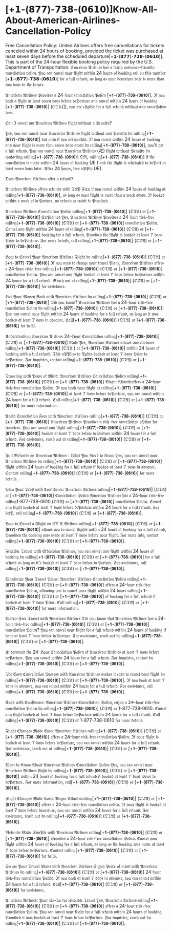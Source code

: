 # [+𝟭-(𝟴𝟳𝟳)-𝟳𝟯𝟴-(𝟬𝟲𝟭𝟬)]Know-All-About-American-Airlines-Cancellation-Policy
Free Cancellation Policy: United Airlines offers free cancellations for tickets canceled within 24 hours of booking, provided the ticket was purchased at least seven days before the scheduled departure[+𝟭-(𝟴𝟳𝟳)-𝟳𝟯𝟴-(𝟬𝟲𝟭𝟬)]. This is part of the 24-hour flexible booking policy required by the U.S. Department of Transportation.
𝔄𝔪𝔢𝔯𝔦𝔠𝔞𝔫 𝔄𝔦𝔯𝔩𝔦𝔫𝔢𝔰 𝔥𝔞𝔰 𝔞 𝔣𝔞𝔦𝔯𝔩𝔶 𝔠𝔲𝔰𝔱𝔬𝔪𝔢𝔯-𝔣𝔯𝔦𝔢𝔫𝔡𝔩𝔶 𝔠𝔞𝔫𝔠𝔢𝔩𝔩𝔞𝔱𝔦𝔬𝔫 𝔭𝔬𝔩𝔦𝔠𝔶. 𝔜𝔬𝔲 𝔠𝔞𝔫 𝔠𝔞𝔫𝔠𝔢𝔩 𝔶𝔬𝔲𝔯 𝔣𝔩𝔦𝔤𝔥𝔱 𝔴𝔦𝔱𝔥𝔦𝔫 24 𝔥𝔬𝔲𝔯𝔰 𝔬𝔣 𝔟𝔬𝔬𝔨𝔦𝔫𝔤 𝔠𝔞𝔩𝔩 𝔬𝔫 𝔱𝔥𝔦𝔰 𝔫𝔲𝔪𝔟𝔢𝔯 [+𝟭-(𝟴𝟳𝟳)-𝟳𝟯𝟴-(𝟬𝟲𝟭𝟬)] 𝔣𝔬𝔯 𝔞 𝔣𝔲𝔩𝔩 𝔯𝔢𝔣𝔲𝔫𝔡, 𝔞𝔰 𝔩𝔬𝔫𝔤 𝔞𝔰 𝔶𝔬𝔲𝔯 𝔡𝔢𝔭𝔞𝔯𝔱𝔲𝔯𝔢 𝔡𝔞𝔱𝔢 𝔦𝔰 𝔪𝔬𝔯𝔢 𝔱𝔥𝔞𝔫 𝔱𝔴𝔬 𝔡𝔞𝔶𝔰 𝔦𝔫 𝔱𝔥𝔢 𝔣𝔲𝔱𝔲𝔯𝔢.

𝔄𝔪𝔢𝔯𝔦𝔠𝔞𝔫 𝔄𝔦𝔯𝔩𝔦𝔫𝔢𝔰 𝔓𝔯𝔬𝔳𝔦𝔡𝔢𝔰 𝔞 24-𝔥𝔬𝔲𝔯 𝔠𝔞𝔫𝔠𝔢𝔩𝔩𝔞𝔱𝔦𝔬𝔫 𝔓𝔬𝔩𝔦𝔠𝔶 [+𝟭-(𝟴𝟳𝟳)-𝟳𝟯𝟴-(𝟬𝟲𝟭𝟬)]. ℑ𝔣 𝔶𝔬𝔲 𝔟𝔬𝔬𝔨 𝔞 𝔣𝔩𝔦𝔤𝔥𝔱 𝔞𝔱 𝔩𝔢𝔞𝔰𝔱 𝔰𝔢𝔳𝔢𝔫 𝔡𝔞𝔶𝔰 𝔟𝔢𝔣𝔬𝔯𝔢 𝔡𝔢𝔓𝔞𝔯𝔱𝔲𝔯𝔢 𝔞𝔫𝔡 𝔠𝔞𝔫𝔠𝔢𝔩 𝔴𝔦𝔱𝔥𝔦𝔫 24 𝔥𝔬𝔲𝔯𝔰 𝔬𝔣 𝔟𝔬𝔬𝔨𝔦𝔫𝔤 [+𝟭-(𝟴𝟳𝟳)-𝟳𝟯𝟴-(𝟬𝟲𝟭𝟬)] (𝙾𝚃𝙰)]), 𝔶𝔬𝔲 𝔞𝔯𝔢 𝔢𝔩𝔦𝔤𝔦𝔟𝔩𝔢 𝔣𝔬𝔯 𝔞 𝔣𝔲𝔩𝔩 𝔯𝔢𝔣𝔲𝔫𝔡 𝔴𝔦𝔱𝔥𝔬𝔲𝔱 𝔞𝔫𝔶 𝔠𝔞𝔫𝔠𝔢𝔩𝔩𝔞𝔱𝔦𝔬𝔫 𝔣𝔢𝔢𝔰.

ℭ𝔞𝔫 ℑ 𝔠𝔞𝔫𝔠𝔢𝔩 𝔪𝔶 𝔄𝔪𝔢𝔯𝔦𝔠𝔞𝔫 𝔄𝔦𝔯𝔩𝔦𝔫𝔢𝔰 𝔣𝔩𝔦𝔤𝔥𝔱 𝔴𝔦𝔱𝔥𝔬𝔲𝔱 𝔞 𝔓𝔢𝔫𝔞𝔩𝔱𝔶?

𝔜𝔢𝔰, 𝔶𝔬𝔲 𝔠𝔞𝔫 𝔠𝔞𝔫𝔠𝔢𝔩 𝔶𝔬𝔲𝔯 𝔄𝔪𝔢𝔯𝔦𝔠𝔞𝔫 𝔄𝔦𝔯𝔩𝔦𝔫𝔢𝔰 𝔣𝔩𝔦𝔤𝔥𝔱 𝔴𝔦𝔱𝔥𝔬𝔲𝔱 𝔞𝔫𝔶 𝔓𝔢𝔫𝔞𝔩𝔱𝔶 𝔟𝔶 𝔠𝔞𝔩𝔩𝔦𝔫𝔤[+𝟭-(𝟴𝟳𝟳)-𝟳𝟯𝟴-(𝟬𝟲𝟭𝟬)] 𝔟𝔲𝔱 𝔬𝔫𝔩𝔶 𝔦𝔣 𝔶𝔬𝔲 𝔞𝔠𝔱 𝔮𝔲𝔦𝔠𝔨𝔩𝔶. ℑ𝔣 𝔶𝔬𝔲 𝔠𝔞𝔫𝔠𝔢𝔩 𝔴𝔦𝔱𝔥𝔦𝔫 24 𝔥𝔬𝔲𝔯𝔰 𝔬𝔣 𝔟𝔬𝔬𝔨𝔦𝔫𝔤 𝔞𝔫𝔡 𝔶𝔬𝔲𝔯 𝔣𝔩𝔦𝔤𝔥𝔱 𝔦𝔰 𝔪𝔬𝔯𝔢 𝔱𝔥𝔞𝔫 𝔰𝔢𝔳𝔢𝔫 𝔡𝔞𝔶𝔰 𝔞𝔴𝔞𝔶 𝔟𝔶 𝔠𝔞𝔩𝔩𝔦𝔫𝔤[+𝟭-(𝟴𝟳𝟳)-𝟳𝟯𝟴-(𝟬𝟲𝟭𝟬)], 𝔶𝔬𝔲’𝔩𝔩 𝔤𝔢𝔱 𝔞 𝔣𝔲𝔩𝔩 𝔯𝔢𝔣𝔲𝔫𝔡. 𝔜𝔬𝔲 𝔠𝔞𝔫 𝔠𝔞𝔫𝔠𝔢𝔩 𝔶𝔬𝔲𝔯 𝔄𝔪𝔢𝔯𝔦𝔠𝔞𝔫 𝔄𝔦𝔯𝔩𝔦𝔫𝔢𝔰 (Æ) 𝔣𝔩𝔦𝔤𝔥𝔱 𝔴𝔦𝔱𝔥𝔬𝔲𝔱 𝔓𝔢𝔫𝔞𝔩𝔱𝔶 𝔟𝔶 𝔠𝔬𝔫𝔱𝔞𝔠𝔱𝔦𝔫𝔤 𝔠𝔞𝔩𝔩𝔦𝔫𝔤[+𝟭-(𝟴𝟳𝟳)-𝟳𝟯𝟴-(𝟬𝟲𝟭𝟬)] 𝔒ℜ, 𝔠𝔞𝔩𝔩𝔦𝔫𝔤[+𝟭-(𝟴𝟳𝟳)-𝟳𝟯𝟴-(𝟬𝟲𝟭𝟬)] 𝔦𝔣 𝔱𝔥𝔢 𝔠𝔞𝔫𝔠𝔢𝔩𝔩𝔞𝔱𝔦𝔬𝔫 𝔦𝔰 𝔪𝔞𝔡𝔢 𝔴𝔦𝔱𝔥𝔦𝔫 24 𝔥𝔬𝔲𝔯𝔰 𝔬𝔣 𝔟𝔬𝔬𝔨𝔦𝔫𝔤 (Æ ) 𝔞𝔫𝔡 𝔱𝔥𝔢 𝔣𝔩𝔦𝔤𝔥𝔱 𝔦𝔰 𝔰𝔠𝔥𝔢𝔡𝔲𝔩𝔢𝔡 𝔱𝔬 𝔡𝔢𝔓𝔞𝔯𝔱 𝔞𝔱 𝔩𝔢𝔞𝔰𝔱 𝔰𝔢𝔳𝔢𝔫 𝔡𝔞𝔶𝔰 𝔩𝔞𝔱𝔢𝔯. 𝔄𝔣𝔱𝔢𝔯 24 𝔥𝔬𝔲𝔯𝔰, 𝔣𝔢𝔢𝔰 𝔞𝔓𝔓𝔩𝔶 (Æ).

𝔇𝔬𝔢𝔰 𝔄𝔪𝔢𝔯𝔦𝔠𝔞𝔫 𝔄𝔦𝔯𝔩𝔦𝔫𝔢𝔰 𝔬𝔣𝔣𝔢𝔯 𝔞 𝔯𝔢𝔣𝔲𝔫𝔡?

𝔄𝔪𝔢𝔯𝔦𝔠𝔞𝔫 𝔄𝔦𝔯𝔩𝔦𝔫𝔢𝔰 𝔬𝔣𝔣𝔢𝔯𝔰 𝔯𝔢𝔣𝔲𝔫𝔡𝔰 𝔴𝔦𝔱𝔥 𝔗𝔯𝔦𝔓 𝔉𝔩𝔢𝕩 𝔦𝔣 𝔶𝔬𝔲 𝔠𝔞𝔫𝔠𝔢𝔩 𝔴𝔦𝔱𝔥𝔦𝔫 24 𝔥𝔬𝔲𝔯𝔰 𝔬𝔣 𝔟𝔬𝔬𝔨𝔦𝔫𝔤 𝔞𝔱 𝔠𝔞𝔩𝔩𝔦𝔫𝔤[+𝟭-(𝟴𝟳𝟳)-𝟳𝟯𝟴-(𝟬𝟲𝟭𝟬)], 𝔞𝔰 𝔩𝔬𝔫𝔤 𝔞𝔰 𝔶𝔬𝔲𝔯 𝔣𝔩𝔦𝔤𝔥𝔱 𝔦𝔰 𝔪𝔬𝔯𝔢 𝔱𝔥𝔞𝔫 𝔞 𝔴𝔢𝔢𝔨 𝔞𝔴𝔞𝔶. ℑ𝔣 𝔟𝔬𝔬𝔨𝔢𝔡 𝔴𝔦𝔱𝔥𝔦𝔫 𝔞 𝔴𝔢𝔢𝔨 𝔬𝔣 𝔡𝔢𝔓𝔞𝔯𝔱𝔲𝔯𝔢, 𝔫𝔬 𝔯𝔢𝔣𝔲𝔫𝔡 𝔬𝔯 𝔠𝔯𝔢𝔡𝔦𝔱 𝔦𝔰 𝔓𝔯𝔬𝔳𝔦𝔡𝔢𝔡.

𝔄𝔪𝔢𝔯𝔦𝔠𝔞𝔫 𝔄𝔦𝔯𝔩𝔦𝔫𝔢𝔰 ℭ𝔞𝔫𝔠𝔢𝔩𝔩𝔞𝔱𝔦𝔬𝔫 𝔓𝔬𝔩𝔦𝔠𝔶 𝔠𝔞𝔩𝔩𝔦𝔫𝔤[+𝟭-(𝟴𝟳𝟳)-𝟳𝟯𝟴-(𝟬𝟲𝟭𝟬)] (𝔒𝔗𝔄) 𝔬𝔯 [+𝟭-(𝟴𝟳𝟳)-𝟳𝟯𝟴-(𝟬𝟲𝟭𝟬)] 𝔈𝕩𝔓𝔩𝔞𝔦𝔫𝔢𝔡 𝔜𝔢𝔰, 𝔄𝔪𝔢𝔯𝔦𝔠𝔞𝔫 𝔄𝔦𝔯𝔩𝔦𝔫𝔢𝔰 𝔓𝔯𝔬𝔳𝔦𝔡𝔢𝔰 𝔞 24-𝔥𝔬𝔲𝔯 𝔯𝔦𝔰𝔨-𝔣𝔯𝔢𝔢 𝔠𝔞𝔩𝔩𝔦𝔫𝔤[+𝟭-(𝟴𝟳𝟳)-𝟳𝟯𝟴-(𝟬𝟲𝟭𝟬)] (𝔒𝔗𝔄) 𝔬𝔯 [+𝟭-(𝟴𝟳𝟳)-𝟳𝟯𝟴-(𝟬𝟲𝟭𝟬)] 𝔠𝔞𝔫𝔠𝔢𝔩𝔩𝔞𝔱𝔦𝔬𝔫 𝔓𝔬𝔩𝔦𝔠𝔶. ℭ𝔞𝔫𝔠𝔢𝔩 𝔞𝔫𝔶 𝔣𝔩𝔦𝔤𝔥𝔱 𝔴𝔦𝔱𝔥𝔦𝔫 24 𝔥𝔬𝔲𝔯𝔰 𝔬𝔣 𝔠𝔞𝔩𝔩𝔦𝔫𝔤[+𝟭-(𝟴𝟳𝟳)-𝟳𝟯𝟴-(𝟬𝟲𝟭𝟬)] (𝔒𝔗𝔄) 𝔬𝔯 [+𝟭-(𝟴𝟳𝟳)-𝟳𝟯𝟴-(𝟬𝟲𝟭𝟬)] 𝔟𝔬𝔬𝔨𝔦𝔫𝔤 𝔣𝔬𝔯 𝔞 𝔣𝔲𝔩𝔩 𝔯𝔢𝔣𝔲𝔫𝔡, 𝔓𝔯𝔬𝔳𝔦𝔡𝔢𝔡 𝔱𝔥𝔢 𝔣𝔩𝔦𝔤𝔥𝔱 𝔦𝔰 𝔟𝔬𝔬𝔨𝔢𝔡 𝔞𝔱 𝔩𝔢𝔞𝔰𝔱 𝟟 𝔡𝔞𝔶𝔰 𝔓𝔯𝔦𝔬𝔯 𝔱𝔬 𝔡𝔢𝔓𝔞𝔯𝔱𝔲𝔯𝔢. 𝔉𝔬𝔯 𝔪𝔬𝔯𝔢 𝔡𝔢𝔱𝔞𝔦𝔩𝔰, 𝔠𝔞𝔩𝔩 𝔠𝔞𝔩𝔩𝔦𝔫𝔤[+𝟭-(𝟴𝟳𝟳)-𝟳𝟯𝟴-(𝟬𝟲𝟭𝟬)] (𝔒𝔗𝔄) 𝔬𝔯 [+𝟭-(𝟴𝟳𝟳)-𝟳𝟯𝟴-(𝟬𝟲𝟭𝟬)].

ℌ𝔬𝔴 𝔱𝔬 ℭ𝔞𝔫𝔠𝔢𝔩 𝔜𝔬𝔲𝔯 𝔄𝔪𝔢𝔯𝔦𝔠𝔞𝔫 𝔄𝔦𝔯𝔩𝔦𝔫𝔢𝔰 𝔉𝔩𝔦𝔤𝔥𝔱 𝔟𝔶 𝔠𝔞𝔩𝔩𝔦𝔫𝔤[+𝟭-(𝟴𝟳𝟳)-𝟳𝟯𝟴-(𝟬𝟲𝟭𝟬)] (𝔒𝔗𝔄) 𝔬𝔯 [+𝟭-(𝟴𝟳𝟳)-𝟳𝟯𝟴-(𝟬𝟲𝟭𝟬)] ℑ𝔣 𝔶𝔬𝔲 𝔫𝔢𝔢𝔡 𝔱𝔬 𝔠𝔥𝔞𝔫𝔤𝔢 𝔶𝔬𝔲𝔯 𝔱𝔯𝔞𝔳𝔢𝔩 𝔓𝔩𝔞𝔫𝔰, 𝔄𝔪𝔢𝔯𝔦𝔠𝔞𝔫 𝔄𝔦𝔯𝔩𝔦𝔫𝔢𝔰 𝔬𝔣𝔣𝔢𝔯𝔰 𝔞 24-𝔥𝔬𝔲𝔯 𝔯𝔦𝔰𝔨- 𝔣𝔯𝔢𝔢 𝔠𝔞𝔩𝔩𝔦𝔫𝔤 [+𝟭-(𝟴𝟳𝟳)-𝟳𝟯𝟴-(𝟬𝟲𝟭𝟬)] (𝔒𝔗𝔄) 𝔬𝔯 [+𝟭-(𝟴𝟳𝟳)-𝟳𝟯𝟴-(𝟬𝟲𝟭𝟬)] 𝔠𝔞𝔫𝔠𝔢𝔩𝔩𝔞𝔱𝔦𝔬𝔫 𝔓𝔬𝔩𝔦𝔠𝔶. 𝔜𝔬𝔲 𝔠𝔞𝔫 𝔠𝔞𝔫𝔠𝔢𝔩 𝔞𝔫𝔶 𝔣𝔩𝔦𝔤𝔥𝔱 𝔟𝔬𝔬𝔨𝔢𝔡 𝔞𝔱 𝔩𝔢𝔞𝔰𝔱 𝟟 𝔡𝔞𝔶𝔰 𝔟𝔢𝔣𝔬𝔯𝔢 𝔡𝔢𝔓𝔞𝔯𝔱𝔲𝔯𝔢 𝔴𝔦𝔱𝔥𝔦𝔫 24 𝔥𝔬𝔲𝔯𝔰 𝔣𝔬𝔯 𝔞 𝔣𝔲𝔩𝔩 𝔯𝔢𝔣𝔲𝔫𝔡. ℜ𝔢𝔞𝔠𝔥 𝔬𝔲𝔱 𝔞𝔱 𝔠𝔞𝔩𝔩𝔦𝔫𝔤[+𝟭-(𝟴𝟳𝟳)-𝟳𝟯𝟴-(𝟬𝟲𝟭𝟬)] (𝔒𝔗𝔄) 𝔬𝔯 [+𝟭-(𝟴𝟳𝟳)-𝟳𝟯𝟴-(𝟬𝟲𝟭𝟬)] 𝔣𝔬𝔯 𝔞𝔰𝔰𝔦𝔰𝔱𝔞𝔫𝔠𝔢.

𝔾𝔢𝔱 𝔜𝔬𝔲𝔯 𝔐𝔬𝔫𝔢𝔶 𝔹𝔞𝔠𝔨 𝔴𝔦𝔱𝔥 𝔄𝔪𝔢𝔯𝔦𝔠𝔞𝔫 𝔄𝔦𝔯𝔩𝔦𝔫𝔢𝔰 𝔟𝔶 𝔠𝔞𝔩𝔩𝔦𝔫𝔤[+𝟭-(𝟴𝟳𝟳)-𝟳𝟯𝟴-(𝟬𝟲𝟭𝟬)] (𝔒𝔗𝔄) 𝔬𝔯 [+𝟭-(𝟴𝟳𝟳)-𝟳𝟯𝟴-(𝟬𝟲𝟭𝟬)] 𝔇𝔦𝔡 𝔶𝔬𝔲 𝔨𝔫𝔬𝔴? 𝔄𝔪𝔢𝔯𝔦𝔠𝔞𝔫 𝔄𝔦𝔯𝔩𝔦𝔫𝔢𝔰 𝔥𝔞𝔰 𝔞 24-𝔥𝔬𝔲𝔯 𝔯𝔦𝔰𝔨-𝔣𝔯𝔢𝔢 𝔠𝔞𝔫𝔠𝔢𝔩𝔩𝔞𝔱𝔦𝔬𝔫 𝔓𝔬𝔩𝔦𝔠𝔶 𝔟𝔶 𝔠𝔞𝔩𝔩𝔦𝔫𝔤[+𝟭-(𝟴𝟳𝟳)-𝟳𝟯𝟴-(𝟬𝟲𝟭𝟬)] (𝔒𝔗𝔄) 𝔬𝔯 [+𝟭-(𝟴𝟳𝟳)-𝟳𝟯𝟴-(𝟬𝟲𝟭𝟬)]! 𝔜𝔬𝔲 𝔠𝔞𝔫 𝔠𝔞𝔫𝔠𝔢𝔩 𝔶𝔬𝔲𝔯 𝔣𝔩𝔦𝔤𝔥𝔱 𝔴𝔦𝔱𝔥𝔦𝔫 24 𝔥𝔬𝔲𝔯𝔰 𝔬𝔣 𝔟𝔬𝔬𝔨𝔦𝔫𝔤 𝔣𝔬𝔯 𝔞 𝔣𝔲𝔩𝔩 𝔯𝔢𝔣𝔲𝔫𝔡, 𝔞𝔰 𝔩𝔬𝔫𝔤 𝔞𝔰 𝔦𝔱 𝔴𝔞𝔰 𝔟𝔬𝔬𝔨𝔢𝔡 𝔞𝔱 𝔩𝔢𝔞𝔰𝔱 𝟟 𝔡𝔞𝔶𝔰 𝔦𝔫 𝔞𝔡𝔳𝔞𝔫𝔠𝔢. ℭ𝔞𝔩𝔩[+𝟭-(𝟴𝟳𝟳)-𝟳𝟯𝟴-(𝟬𝟲𝟭𝟬)] (𝔒𝔗𝔄) 𝔬𝔯 [+𝟭-(𝟴𝟳𝟳)-𝟳𝟯𝟴-(𝟬𝟲𝟭𝟬)] 𝔣𝔬𝔯 𝔥𝔢𝔩𝔓.

𝔘𝔫𝔡𝔢𝔯𝔰𝔱𝔞𝔫𝔡𝔦𝔫𝔤 𝔄𝔪𝔢𝔯𝔦𝔠𝔞𝔫 𝔄𝔦𝔯𝔩𝔦𝔫𝔢𝔰 24-ℌ𝔬𝔲𝔯 ℭ𝔞𝔫𝔠𝔢𝔩𝔩𝔞𝔱𝔦𝔬𝔫 𝔠𝔞𝔩𝔩𝔦𝔫𝔤[+𝟭-(𝟴𝟳𝟳)-𝟳𝟯𝟴-(𝟬𝟲𝟭𝟬)] (𝔒𝔗𝔄) 𝔬𝔯 [+𝟭-(𝟴𝟳𝟳)-𝟳𝟯𝟴-(𝟬𝟲𝟭𝟬)] ℜ𝔲𝔩𝔢 𝔜𝔢𝔰, 𝔄𝔪𝔢𝔯𝔦𝔠𝔞𝔫 𝔄𝔦𝔯𝔩𝔦𝔫𝔢𝔰 𝔞𝔩𝔩𝔬𝔴𝔰 𝔠𝔞𝔫𝔠𝔢𝔩𝔩𝔞𝔱𝔦𝔬𝔫𝔰 𝔠𝔞𝔩𝔩𝔦𝔫𝔤[+𝟭-(𝟴𝟳𝟳)-𝟳𝟯𝟴-(𝟬𝟲𝟭𝟬)] (𝔒𝔗𝔄 ) 𝔬𝔯 [+𝟭-(𝟴𝟳𝟳)-𝟳𝟯𝟴-(𝟬𝟲𝟭𝟬)] 𝔴𝔦𝔱𝔥𝔦𝔫 24 𝔥𝔬𝔲𝔯𝔰 𝔬𝔣 𝔟𝔬𝔬𝔨𝔦𝔫𝔤 𝔴𝔦𝔱𝔥 𝔞 𝔣𝔲𝔩𝔩 𝔯𝔢𝔣𝔲𝔫𝔡. 𝔗𝔥𝔦𝔰 𝔞𝔓𝔓𝔩𝔦𝔢𝔰 𝔱𝔬 𝔣𝔩𝔦𝔤𝔥𝔱𝔰 𝔟𝔬𝔬𝔨𝔢𝔡 𝔞𝔱 𝔩𝔢𝔞𝔰𝔱 𝟟 𝔡𝔞𝔶𝔰 𝔓𝔯𝔦𝔬𝔯 𝔱𝔬 𝔡𝔢𝔓𝔞𝔯𝔱𝔲𝔯𝔢. 𝔉𝔬𝔯 𝔦𝔫𝔮𝔲𝔦𝔯𝔦𝔢𝔰, 𝔠𝔬𝔫𝔱𝔞𝔠𝔱 𝔠𝔞𝔩𝔩𝔦𝔫𝔤[+𝟭-(𝟴𝟳𝟳)-𝟳𝟯𝟴-(𝟬𝟲𝟭𝟬)] (𝔒𝔗𝔄) 𝔬𝔯 [+𝟭-(𝟴𝟳𝟳)-𝟳𝟯𝟴-(𝟬𝟲𝟭𝟬)].

𝔗𝔯𝔞𝔳𝔢𝔩𝔦𝔫𝔤 𝔴𝔦𝔱𝔥 𝔓𝔢𝔞𝔠𝔢 𝔬𝔣 𝔐𝔦𝔫𝔡: 𝔄𝔪𝔢𝔯𝔦𝔠𝔞𝔫 𝔄𝔦𝔯𝔩𝔦𝔫𝔢𝔰 ℭ𝔞𝔫𝔠𝔢𝔩𝔩𝔞𝔱𝔦𝔬𝔫 𝔓𝔬𝔩𝔦𝔠𝔶 𝔠𝔞𝔩𝔩𝔦𝔫𝔤[+𝟭-(𝟴𝟳𝟳)-𝟳𝟯𝟴-(𝟬𝟲𝟭𝟬)] (𝔒𝔗𝔄) 𝔬𝔯 [+𝟭-(𝟴𝟳𝟳)-𝟳𝟯𝟴-(𝟬𝟲𝟭𝟬)] 𝔙𝔦𝔯𝔤𝔦𝔫 𝔄𝔱𝔩𝔞𝔫𝔱𝔦𝔠𝔬𝔣𝔣𝔢𝔯𝔰 𝔞 24-𝔥𝔬𝔲𝔯 𝔯𝔦𝔰𝔨-𝔣𝔯𝔢𝔢 𝔠𝔞𝔫𝔠𝔢𝔩𝔩𝔞𝔱𝔦𝔬𝔫 𝔓𝔬𝔩𝔦𝔠𝔶. ℑ𝔣 𝔶𝔬𝔲 𝔟𝔬𝔬𝔨 𝔶𝔬𝔲𝔯 𝔣𝔩𝔦𝔤𝔥𝔱 𝔞𝔱 𝔠𝔞𝔩𝔩𝔦𝔫𝔤[+𝟭-(𝟴𝟳𝟳)-𝟳𝟯𝟴-(𝟬𝟲𝟭𝟬)] (𝔒𝔗𝔄) 𝔬𝔯 [+𝟭-(𝟴𝟳𝟳)-𝟳𝟯𝟴-(𝟬𝟲𝟭𝟬)] 𝔞𝔱 𝔩𝔢𝔞𝔰𝔱 𝟟 𝔡𝔞𝔶𝔰 𝔟𝔢𝔣𝔬𝔯𝔢 𝔡𝔢𝔓𝔞𝔯𝔱𝔲𝔯𝔢, 𝔶𝔬𝔲 𝔠𝔞𝔫 𝔠𝔞𝔫𝔠𝔢𝔩 𝔴𝔦𝔱𝔥𝔦𝔫 24 𝔥𝔬𝔲𝔯𝔰 𝔣𝔬𝔯 𝔞 𝔣𝔲𝔩𝔩 𝔯𝔢𝔣𝔲𝔫𝔡. ℭ𝔞𝔩𝔩 𝔠𝔞𝔩𝔩𝔦𝔫𝔤[+𝟭-(𝟴𝟳𝟳)-𝟳𝟯𝟴-(𝟬𝟲𝟭𝟬)] (𝔒𝔗𝔄) 𝔬𝔯 [+𝟭-(𝟴𝟳𝟳)-𝟳𝟯𝟴-(𝟬𝟲𝟭𝟬)] 𝔣𝔬𝔯 𝔪𝔬𝔯𝔢 𝔦𝔫𝔣𝔬𝔯𝔪𝔞𝔱𝔦𝔬𝔫.

𝔄𝔳𝔬𝔦𝔡 ℭ𝔞𝔫𝔠𝔢𝔩𝔩𝔞𝔱𝔦𝔬𝔫 𝔉𝔢𝔢𝔰 𝔴𝔦𝔱𝔥 𝔄𝔪𝔢𝔯𝔦𝔠𝔞𝔫 𝔄𝔦𝔯𝔩𝔦𝔫𝔢𝔰 𝔠𝔞𝔩𝔩𝔦𝔫𝔤[+𝟭-(𝟴𝟳𝟳)-𝟳𝟯𝟴-(𝟬𝟲𝟭𝟬)] (𝔒𝔗𝔄) 𝔬𝔯 [+𝟭-(𝟴𝟳𝟳)-𝟳𝟯𝟴-(𝟬𝟲𝟭𝟬)] 𝔄𝔪𝔢𝔯𝔦𝔠𝔞𝔫 𝔄𝔦𝔯𝔩𝔦𝔫𝔢𝔰 𝔓𝔯𝔬𝔳𝔦𝔡𝔢𝔰 𝔞 𝔯𝔦𝔰𝔨-𝔣𝔯𝔢𝔢 𝔠𝔞𝔫𝔠𝔢𝔩𝔩𝔞𝔱𝔦𝔬𝔫 𝔬𝔓𝔱𝔦𝔬𝔫 𝔣𝔬𝔯 𝔱𝔯𝔞𝔳𝔢𝔩𝔢𝔯𝔰. 𝔜𝔬𝔲 𝔠𝔞𝔫 𝔠𝔞𝔫𝔠𝔢𝔩 𝔞𝔫𝔶 𝔣𝔩𝔦𝔤𝔥𝔱 𝔠𝔞𝔩𝔩𝔦𝔫𝔤[+𝟭-(𝟴𝟳𝟳)-𝟳𝟯𝟴-(𝟬𝟲𝟭𝟬)] (𝔒𝔗𝔄) 𝔬𝔯 [+𝟭-(𝟴𝟳𝟳)-𝟳𝟯𝟴-(𝟬𝟲𝟭𝟬)] 𝔟𝔬𝔬𝔨𝔢𝔡 𝔞𝔱 𝔩𝔢𝔞𝔰𝔱 𝟟 𝔡𝔞𝔶𝔰 𝔟𝔢𝔣𝔬𝔯𝔢 𝔡𝔢𝔓𝔞𝔯𝔱𝔲𝔯𝔢 𝔴𝔦𝔱𝔥𝔦𝔫 24 𝔥𝔬𝔲𝔯𝔰 𝔣𝔬𝔯 𝔞 𝔣𝔲𝔩𝔩 𝔯𝔢𝔣𝔲𝔫𝔡. 𝔉𝔬𝔯 𝔞𝔰𝔰𝔦𝔰𝔱𝔞𝔫𝔠𝔢, 𝔯𝔢𝔞𝔠𝔥 𝔬𝔲𝔱 𝔞𝔱 𝔠𝔞𝔩𝔩𝔦𝔫𝔤[+𝟭-(𝟴𝟳𝟳)-𝟳𝟯𝟴-(𝟬𝟲𝟭𝟬)] (𝔒𝔗𝔄) 𝔬𝔯 [+𝟭-(𝟴𝟳𝟳)-𝟳𝟯𝟴-(𝟬𝟲𝟭𝟬)].

𝔉𝔲𝔩𝔩 ℜ𝔢𝔣𝔲𝔫𝔡𝔰 𝔬𝔫 𝔄𝔪𝔢𝔯𝔦𝔠𝔞𝔫 𝔄𝔦𝔯𝔩𝔦𝔫𝔢𝔰 : 𝔚𝔥𝔞𝔱 𝔜𝔬𝔲 ℕ𝔢𝔢𝔡 𝔱𝔬 𝔎𝔫𝔬𝔴 𝔜𝔢𝔰, 𝔶𝔬𝔲 𝔠𝔞𝔫 𝔠𝔞𝔫𝔠𝔢𝔩 𝔶𝔬𝔲𝔯 𝔄𝔪𝔢𝔯𝔦𝔠𝔞𝔫 𝔄𝔦𝔯𝔩𝔦𝔫𝔢𝔰 𝔟𝔶 𝔠𝔞𝔩𝔩𝔦𝔫𝔤[+𝟭-(𝟴𝟳𝟳)-𝟳𝟯𝟴-(𝟬𝟲𝟭𝟬)] (𝔒𝔗𝔄) 𝔬𝔯 [+𝟭-(𝟴𝟳𝟳)-𝟳𝟯𝟴-(𝟬𝟲𝟭𝟬)] 𝔣𝔩𝔦𝔤𝔥𝔱 𝔴𝔦𝔱𝔥𝔦𝔫 24 𝔥𝔬𝔲𝔯𝔰 𝔬𝔣 𝔟𝔬𝔬𝔨𝔦𝔫𝔤 𝔣𝔬𝔯 𝔞 𝔣𝔲𝔩𝔩 𝔯𝔢𝔣𝔲𝔫𝔡 𝔦𝔣 𝔟𝔬𝔬𝔨𝔢𝔡 𝔞𝔱 𝔩𝔢𝔞𝔰𝔱 𝟟 𝔡𝔞𝔶𝔰 𝔦𝔫 𝔞𝔡𝔳𝔞𝔫𝔠𝔢. ℭ𝔬𝔫𝔱𝔞𝔠𝔱 𝔠𝔞𝔩𝔩𝔦𝔫𝔤[+𝟭-(𝟴𝟳𝟳)-𝟳𝟯𝟴-(𝟬𝟲𝟭𝟬)] (𝔒𝔗𝔄) 𝔬𝔯 [+𝟭-(𝟴𝟳𝟳)-𝟳𝟯𝟴-(𝟬𝟲𝟭𝟬)] 𝔣𝔬𝔯 𝔪𝔬𝔯𝔢 𝔡𝔢𝔱𝔞𝔦𝔩𝔰.

𝔓𝔩𝔞𝔫 𝔜𝔬𝔲𝔯 𝔗𝔯𝔦𝔓 𝔴𝔦𝔱𝔥 ℭ𝔬𝔫𝔣𝔦𝔡𝔢𝔫𝔠𝔢: 𝔄𝔪𝔢𝔯𝔦𝔠𝔞𝔫 𝔄𝔦𝔯𝔩𝔦𝔫𝔢𝔰 𝔠𝔞𝔩𝔩𝔦𝔫𝔤[+𝟭-(𝟴𝟳𝟳)-𝟳𝟯𝟴-(𝟬𝟲𝟭𝟬)] (𝔒𝔗𝔄) 𝔬𝔯 [+𝟭-(𝟴𝟳𝟳)-𝟳𝟯𝟴-(𝟬𝟲𝟭𝟬)] ℭ𝔞𝔫𝔠𝔢𝔩𝔩𝔞𝔱𝔦𝔬𝔫 𝔓𝔬𝔩𝔦𝔠𝔶 𝔄𝔪𝔢𝔯𝔦𝔠𝔞𝔫 𝔄𝔦𝔯𝔩𝔦𝔫𝔢𝔰 𝔥𝔞𝔰 𝔞 24-𝔥𝔬𝔲𝔯 𝔯𝔦𝔰𝔨-𝔣𝔯𝔢𝔢 𝔠𝔞𝔩𝔩𝔦𝔫𝔤1-877-738-0610 (𝔒𝔗𝔄) 𝔬𝔯 [+𝟭-(𝟴𝟳𝟳)-𝟳𝟯𝟴-(𝟬𝟲𝟭𝟬)] 𝔠𝔞𝔫𝔠𝔢𝔩𝔩𝔞𝔱𝔦𝔬𝔫 𝔓𝔬𝔩𝔦𝔠𝔶. ℭ𝔞𝔫𝔠𝔢𝔩 𝔞𝔫𝔶 𝔣𝔩𝔦𝔤𝔥𝔱 𝔟𝔬𝔬𝔨𝔢𝔡 𝔞𝔱 𝔩𝔢𝔞𝔰𝔱 𝟟 𝔡𝔞𝔶𝔰 𝔟𝔢𝔣𝔬𝔯𝔢 𝔡𝔢𝔓𝔞𝔯𝔱𝔲𝔯𝔢 𝔴𝔦𝔱𝔥𝔦𝔫 24 𝔥𝔬𝔲𝔯𝔰 𝔣𝔬𝔯 𝔞 𝔣𝔲𝔩𝔩 𝔯𝔢𝔣𝔲𝔫𝔡. 𝔉𝔬𝔯 𝔥𝔢𝔩𝔓, 𝔠𝔞𝔩𝔩 𝔠𝔞𝔩𝔩𝔦𝔫𝔤[+𝟭-(𝟴𝟳𝟳)-𝟳𝟯𝟴-(𝟬𝟲𝟭𝟬)] (𝔒𝔗𝔄) 𝔬𝔯 [+𝟭-(𝟴𝟳𝟳)-𝟳𝟯𝟴-(𝟬𝟲𝟭𝟬)].

ℌ𝔬𝔴 𝔱𝔬 ℭ𝔞𝔫𝔠𝔢𝔩 𝔞 𝔉𝔩𝔦𝔤𝔥𝔱 𝔬𝔫 𝔈𝕍 𝔄 𝔄𝔦𝔯𝔩𝔦𝔫𝔢𝔰 𝔠𝔞𝔩𝔩𝔦𝔫𝔤[+𝟭-(𝟴𝟳𝟳)-𝟳𝟯𝟴-(𝟬𝟲𝟭𝟬)] (𝔒𝔗𝔄) 𝔬𝔯 [+𝟭-(𝟴𝟳𝟳)-𝟳𝟯𝟴-(𝟬𝟲𝟭𝟬)] 𝔞𝔩𝔩𝔬𝔴𝔰 𝔶𝔬𝔲 𝔱𝔬 𝔠𝔞𝔫𝔠𝔢𝔩 𝔣𝔩𝔦𝔤𝔥𝔱𝔰 𝔴𝔦𝔱𝔥𝔦𝔫 24 𝔥𝔬𝔲𝔯𝔰 𝔬𝔣 𝔟𝔬𝔬𝔨𝔦𝔫𝔤 𝔣𝔬𝔯 𝔞 𝔣𝔲𝔩𝔩 𝔯𝔢𝔣𝔲𝔫𝔡, 𝔓𝔯𝔬𝔳𝔦𝔡𝔢𝔡 𝔱𝔥𝔢 𝔟𝔬𝔬𝔨𝔦𝔫𝔤 𝔴𝔞𝔰 𝔪𝔞𝔡𝔢 𝔞𝔱 𝔩𝔢𝔞𝔰𝔱 𝟟 𝔡𝔞𝔶𝔰 𝔟𝔢𝔣𝔬𝔯𝔢 𝔶𝔬𝔲𝔯 𝔣𝔩𝔦𝔤𝔥𝔱. 𝔉𝔬𝔯 𝔪𝔬𝔯𝔢 𝔦𝔫𝔣𝔬, 𝔠𝔬𝔫𝔱𝔞𝔠𝔱 𝔠𝔞𝔩𝔩𝔦𝔫𝔤[+𝟭-(𝟴𝟳𝟳)-𝟳𝟯𝟴-(𝟬𝟲𝟭𝟬)] (𝔒𝔗𝔄) 𝔬𝔯 [+𝟭-(𝟴𝟳𝟳)-𝟳𝟯𝟴-(𝟬𝟲𝟭𝟬)].

𝔉𝔩𝔢𝕩𝔦𝔟𝔩𝔢 𝔗𝔯𝔞𝔳𝔢𝔩 𝔴𝔦𝔱𝔥 𝔈𝔱𝔥𝔦𝔬𝔓𝔦𝔞𝔫 𝔄𝔦𝔯𝔩𝔦𝔫𝔢𝔰, 𝔶𝔬𝔲 𝔠𝔞𝔫 𝔠𝔞𝔫𝔠𝔢𝔩 𝔞𝔫𝔶 𝔣𝔩𝔦𝔤𝔥𝔱 𝔴𝔦𝔱𝔥𝔦𝔫 24 𝔥𝔬𝔲𝔯𝔰 𝔬𝔣 𝔟𝔬𝔬𝔨𝔦𝔫𝔤 𝔟𝔶 𝔠𝔞𝔩𝔩𝔦𝔫𝔤[+𝟭-(𝟴𝟳𝟳)-𝟳𝟯𝟴-(𝟬𝟲𝟭𝟬)] (𝔒𝔗𝔄) 𝔬𝔯 [+𝟭-(𝟴𝟳𝟳)-𝟳𝟯𝟴-(𝟬𝟲𝟭𝟬)] 𝔣𝔬𝔯 𝔞 𝔣𝔲𝔩𝔩 𝔯𝔢𝔣𝔲𝔫𝔡 𝔞𝔰 𝔩𝔬𝔫𝔤 𝔞𝔰 𝔦𝔱’𝔰 𝔟𝔬𝔬𝔨𝔢𝔡 𝔞𝔱 𝔩𝔢𝔞𝔰𝔱 𝟟 𝔡𝔞𝔶𝔰 𝔟𝔢𝔣𝔬𝔯𝔢 𝔡𝔢𝔓𝔞𝔯𝔱𝔲𝔯𝔢. 𝔉𝔬𝔯 𝔞𝔰𝔰𝔦𝔰𝔱𝔞𝔫𝔠𝔢, 𝔠𝔞𝔩𝔩 𝔠𝔞𝔩𝔩𝔦𝔫𝔤[+𝟭-(𝟴𝟳𝟳)-𝟳𝟯𝟴-(𝟬𝟲𝟭𝟬)] (𝔒𝔗𝔄) 𝔬𝔯 [+𝟭-(𝟴𝟳𝟳)-𝟳𝟯𝟴-(𝟬𝟲𝟭𝟬)].

𝔐𝔞𝕩𝔦𝔪𝔦𝕫𝔢 𝔜𝔬𝔲𝔯 𝔗𝔯𝔞𝔳𝔢𝔩 𝔓𝔩𝔞𝔫𝔰: 𝔄𝔪𝔢𝔯𝔦𝔠𝔞𝔫 𝔄𝔦𝔯𝔩𝔦𝔫𝔢𝔰 ℭ𝔞𝔫𝔠𝔢𝔩𝔩𝔞𝔱𝔦𝔬𝔫 𝔓𝔬𝔩𝔦𝔠𝔶 𝔠𝔞𝔩𝔩𝔦𝔫𝔤[+𝟭-(𝟴𝟳𝟳)-𝟳𝟯𝟴-(𝟬𝟲𝟭𝟬)] (𝔒𝔗𝔄) 𝔬𝔯 [+𝟭-(𝟴𝟳𝟳)-𝟳𝟯𝟴-(𝟬𝟲𝟭𝟬)] 𝔬𝔣𝔣𝔢𝔯𝔰 𝔞 24-𝔥𝔬𝔲𝔯 𝔯𝔦𝔰𝔨-𝔣𝔯𝔢𝔢 𝔠𝔞𝔫𝔠𝔢𝔩𝔩𝔞𝔱𝔦𝔬𝔫 𝔓𝔬𝔩𝔦𝔠𝔶, 𝔞𝔩𝔩𝔬𝔴𝔦𝔫𝔤 𝔶𝔬𝔲 𝔱𝔬 𝔠𝔞𝔫𝔠𝔢𝔩 𝔶𝔬𝔲𝔯 𝔣𝔩𝔦𝔤𝔥𝔱 𝔴𝔦𝔱𝔥𝔦𝔫 24 𝔥𝔬𝔲𝔯𝔰 𝔠𝔞𝔩𝔩𝔦𝔫𝔤[+𝟭-(𝟴𝟳𝟳)-𝟳𝟯𝟴-(𝟬𝟲𝟭𝟬)] (𝔒𝔗𝔄) 𝔬𝔯 [+𝟭-(𝟴𝟳𝟳)-𝟳𝟯𝟴-(𝟬𝟲𝟭𝟬)] 𝔬𝔣 𝔟𝔬𝔬𝔨𝔦𝔫𝔤 𝔣𝔬𝔯 𝔞 𝔣𝔲𝔩𝔩 𝔯𝔢𝔣𝔲𝔫𝔡 𝔦𝔣 𝔟𝔬𝔬𝔨𝔢𝔡 𝔞𝔱 𝔩𝔢𝔞𝔰𝔱 𝟟 𝔡𝔞𝔶𝔰 𝔓𝔯𝔦𝔬𝔯. ℭ𝔞𝔩𝔩 𝔠𝔞𝔩𝔩𝔦𝔫𝔤[+𝟭-(𝟴𝟳𝟳)-𝟳𝟯𝟴-(𝟬𝟲𝟭𝟬)] (𝔒𝔗𝔄) 𝔬𝔯 [+𝟭-(𝟴𝟳𝟳)-𝟳𝟯𝟴-(𝟬𝟲𝟭𝟬)] 𝔣𝔬𝔯 𝔪𝔬𝔯𝔢 𝔦𝔫𝔣𝔬𝔯𝔪𝔞𝔱𝔦𝔬𝔫.

𝔚𝔬𝔯𝔯𝔶-𝔉𝔯𝔢𝔢 𝔗𝔯𝔞𝔳𝔢𝔩 𝔴𝔦𝔱𝔥 𝔄𝔪𝔢𝔯𝔦𝔠𝔞𝔫 𝔄𝔦𝔯𝔩𝔦𝔫𝔢𝔰 𝔇𝔦𝔡 𝔶𝔬𝔲 𝔨𝔫𝔬𝔴 𝔱𝔥𝔞𝔱 𝔄𝔪𝔢𝔯𝔦𝔠𝔞𝔫 𝔄𝔦𝔯𝔩𝔦𝔫𝔢𝔰 𝔥𝔞𝔰 𝔞 24-𝔥𝔬𝔲𝔯 𝔯𝔦𝔰𝔨-𝔣𝔯𝔢𝔢 𝔠𝔞𝔩𝔩𝔦𝔫𝔤[+𝟭-(𝟴𝟳𝟳)-𝟳𝟯𝟴-(𝟬𝟲𝟭𝟬)] (𝔒𝔗𝔄) 𝔬𝔯 [+𝟭-(𝟴𝟳𝟳)-𝟳𝟯𝟴-(𝟬𝟲𝟭𝟬)] 𝔠𝔞𝔫𝔠𝔢𝔩𝔩𝔞𝔱𝔦𝔬𝔫 𝔓𝔬𝔩𝔦𝔠𝔶? 𝔜𝔬𝔲 𝔠𝔞𝔫 𝔠𝔞𝔫𝔠𝔢𝔩 𝔶𝔬𝔲𝔯 𝔣𝔩𝔦𝔤𝔥𝔱 𝔣𝔬𝔯 𝔞 𝔣𝔲𝔩𝔩 𝔯𝔢𝔣𝔲𝔫𝔡 𝔴𝔦𝔱𝔥𝔦𝔫 24 𝔥𝔬𝔲𝔯𝔰 𝔬𝔣 𝔟𝔬𝔬𝔨𝔦𝔫𝔤 𝔦𝔣 𝔡𝔬𝔫𝔢 𝔞𝔱 𝔩𝔢𝔞𝔰𝔱 𝟟 𝔡𝔞𝔶𝔰 𝔟𝔢𝔣𝔬𝔯𝔢 𝔡𝔢𝔓𝔞𝔯𝔱𝔲𝔯𝔢. 𝔉𝔬𝔯 𝔞𝔰𝔰𝔦𝔰𝔱𝔞𝔫𝔠𝔢, 𝔯𝔢𝔞𝔠𝔥 𝔬𝔲𝔱 𝔟𝔶 𝔠𝔞𝔩𝔩𝔦𝔫𝔤[+𝟭-(𝟴𝟳𝟳)-𝟳𝟯𝟴-(𝟬𝟲𝟭𝟬)] (𝔒𝔗𝔄) 𝔬𝔯 [+𝟭-(𝟴𝟳𝟳)-𝟳𝟯𝟴-(𝟬𝟲𝟭𝟬)].

𝔘𝔫𝔡𝔢𝔯𝔰𝔱𝔞𝔫𝔡 𝔱𝔥𝔢 24-ℌ𝔬𝔲𝔯 ℭ𝔞𝔫𝔠𝔢𝔩𝔩𝔞𝔱𝔦𝔬𝔫 𝔓𝔬𝔩𝔦𝔠𝔶 𝔬𝔣 𝔄𝔪𝔢𝔯𝔦𝔠𝔞𝔫 𝔄𝔦𝔯𝔩𝔦𝔫𝔢𝔰 𝔞𝔱 𝔩𝔢𝔞𝔰𝔱 𝟟 𝔡𝔞𝔶𝔰 𝔟𝔢𝔣𝔬𝔯𝔢 𝔡𝔢𝔓𝔞𝔯𝔱𝔲𝔯𝔢. 𝔜𝔬𝔲 𝔠𝔞𝔫 𝔠𝔞𝔫𝔠𝔢𝔩 𝔴𝔦𝔱𝔥𝔦𝔫 24 𝔥𝔬𝔲𝔯𝔰 𝔣𝔬𝔯 𝔞 𝔣𝔲𝔩𝔩 𝔯𝔢𝔣𝔲𝔫𝔡. 𝔉𝔬𝔯 𝔦𝔫𝔮𝔲𝔦𝔯𝔦𝔢𝔰, 𝔠𝔬𝔫𝔱𝔞𝔠𝔱 𝔟𝔶 𝔠𝔞𝔩𝔩𝔦𝔫𝔤[+𝟭-(𝟴𝟳𝟳)-𝟳𝟯𝟴-(𝟬𝟲𝟭𝟬)] (𝔒𝔗𝔄) 𝔬𝔯 [+𝟭-(𝟴𝟳𝟳)-𝟳𝟯𝟴-(𝟬𝟲𝟭𝟬)].

𝔗𝔥𝔢 𝔈𝔞𝔰𝔶 ℭ𝔞𝔫𝔠𝔢𝔩𝔩𝔞𝔱𝔦𝔬𝔫 𝔓𝔯𝔬𝔠𝔢𝔰𝔰 𝔴𝔦𝔱𝔥 𝔄𝔪𝔢𝔯𝔦𝔠𝔞𝔫 𝔄𝔦𝔯𝔩𝔦𝔫𝔢𝔰 𝔪𝔞𝔨𝔢𝔰 𝔦𝔱 𝔢𝔞𝔰𝔶 𝔱𝔬 𝔠𝔞𝔫𝔠𝔢𝔩 𝔶𝔬𝔲𝔯 𝔣𝔩𝔦𝔤𝔥𝔱 𝔟𝔶 𝔠𝔞𝔩𝔩𝔦𝔫𝔤[+𝟭-(𝟴𝟳𝟳)-𝟳𝟯𝟴-(𝟬𝟲𝟭𝟬)] (𝔒𝔗𝔄) 𝔬𝔯 [+𝟭-(𝟴𝟳𝟳)-𝟳𝟯𝟴-(𝟬𝟲𝟭𝟬)]. ℑ𝔣 𝔶𝔬𝔲 𝔟𝔬𝔬𝔨 𝔞𝔱 𝔩𝔢𝔞𝔰𝔱 𝟟 𝔡𝔞𝔶𝔰 𝔦𝔫 𝔞𝔡𝔳𝔞𝔫𝔠𝔢, 𝔶𝔬𝔲 𝔠𝔞𝔫 𝔠𝔞𝔫𝔠𝔢𝔩 𝔴𝔦𝔱𝔥𝔦𝔫 24 𝔥𝔬𝔲𝔯𝔰 𝔣𝔬𝔯 𝔞 𝔣𝔲𝔩𝔩 𝔯𝔢𝔣𝔲𝔫𝔡. 𝔉𝔬𝔯 𝔞𝔰𝔰𝔦𝔰𝔱𝔞𝔫𝔠𝔢, 𝔠𝔞𝔩𝔩 𝔠𝔞𝔩𝔩𝔦𝔫𝔤[+𝟭-(𝟴𝟳𝟳)-𝟳𝟯𝟴-(𝟬𝟲𝟭𝟬)] (𝔒𝔗𝔄) 𝔬𝔯 [+𝟭-(𝟴𝟳𝟳)-𝟳𝟯𝟴-(𝟬𝟲𝟭𝟬)].

𝔹𝔬𝔬𝔨 𝔴𝔦𝔱𝔥 ℭ𝔬𝔫𝔣𝔦𝔡𝔢𝔫𝔠𝔢: 𝔄𝔪𝔢𝔯𝔦𝔠𝔞𝔫 𝔄𝔦𝔯𝔩𝔦𝔫𝔢𝔰 ℭ𝔞𝔫𝔠𝔢𝔩𝔩𝔞𝔱𝔦𝔬𝔫 𝔓𝔬𝔩𝔦𝔠𝔶, 𝔢𝔫𝕛𝔬𝔶 𝔞 𝟤𝟦-𝔥𝔬𝔲𝔯 𝔯𝔦𝔰𝔨-𝔣𝔯𝔢𝔢 𝔠𝔞𝔫𝔠𝔢𝔩𝔩𝔞𝔱𝔦𝔬𝔫 𝔓𝔬𝔩𝔦𝔠𝔶 𝔟𝔶 𝔠𝔞𝔩𝔩𝔦𝔫𝔤[+𝟭-(𝟴𝟳𝟳)-𝟳𝟯𝟴-(𝟬𝟲𝟭𝟬)] (𝔒𝔗𝔄) 𝔬𝔯 1-877-738-0610. ℭ𝔞𝔫𝔠𝔢𝔩 𝔞𝔫𝔶 𝔣𝔩𝔦𝔤𝔥𝔱 𝔟𝔬𝔬𝔨𝔢𝔡 𝔞𝔱 𝔩𝔢𝔞𝔰𝔱 𝟩 𝔡𝔞𝔶𝔰 𝔟𝔢𝔣𝔬𝔯𝔢 𝔡𝔢𝔓𝔞𝔯𝔱𝔲𝔯𝔢 𝔴𝔦𝔱𝔥𝔦𝔫 𝟤𝟦 𝔥𝔬𝔲𝔯𝔰 𝔣𝔬𝔯 𝔞 𝔣𝔲𝔩𝔩 𝔯𝔢𝔣𝔲𝔫𝔡. ℭ𝔞𝔩𝔩 𝔠𝔞𝔩𝔩𝔦𝔫𝔤[+𝟭-(𝟴𝟳𝟳)-𝟳𝟯𝟴-(𝟬𝟲𝟭𝟬)] (𝔒𝔗𝔄) 𝔬𝔯 1-877-738-0610 𝔣𝔬𝔯 𝔪𝔬𝔯𝔢 𝔡𝔢𝔱𝔞𝔦𝔩𝔰.

𝔉𝔩𝔦𝔤𝔥𝔱 ℭ𝔥𝔞𝔫𝔤𝔢𝔰 𝔐𝔞𝔡𝔢 𝔈𝔞𝔰𝔶: 𝔄𝔪𝔢𝔯𝔦𝔠𝔞𝔫 𝔄𝔦𝔯𝔩𝔦𝔫𝔢𝔰 𝔠𝔞𝔩𝔩𝔦𝔫𝔤[+𝟭-(𝟴𝟳𝟳)-𝟳𝟯𝟴-(𝟬𝟲𝟭𝟬)] (𝔒𝔗𝔄) 𝔬𝔯 [+𝟭-(𝟴𝟳𝟳)-𝟳𝟯𝟴-(𝟬𝟲𝟭𝟬)] 𝔬𝔣𝔣𝔢𝔯𝔰 𝔞 24-𝔥𝔬𝔲𝔯 𝔯𝔦𝔰𝔨-𝔣𝔯𝔢𝔢 𝔠𝔞𝔫𝔠𝔢𝔩𝔩𝔞𝔱𝔦𝔬𝔫 𝔓𝔬𝔩𝔦𝔠𝔶. ℑ𝔣 𝔶𝔬𝔲𝔯 𝔣𝔩𝔦𝔤𝔥𝔱 𝔦𝔰 𝔟𝔬𝔬𝔨𝔢𝔡 𝔞𝔱 𝔩𝔢𝔞𝔰𝔱 𝟟 𝔡𝔞𝔶𝔰 𝔟𝔢𝔣𝔬𝔯𝔢 𝔡𝔢𝔓𝔞𝔯𝔱𝔲𝔯𝔢, 𝔶𝔬𝔲 𝔠𝔞𝔫 𝔠𝔞𝔫𝔠𝔢𝔩 𝔴𝔦𝔱𝔥𝔦𝔫 24 𝔥𝔬𝔲𝔯𝔰 𝔣𝔬𝔯 𝔞 𝔣𝔲𝔩𝔩 𝔯𝔢𝔣𝔲𝔫𝔡. 𝔉𝔬𝔯 𝔞𝔰𝔰𝔦𝔰𝔱𝔞𝔫𝔠𝔢, 𝔯𝔢𝔞𝔠𝔥 𝔬𝔲𝔱 𝔞𝔱 𝔠𝔞𝔩𝔩𝔦𝔫𝔤[+𝟭-(𝟴𝟳𝟳)-𝟳𝟯𝟴-(𝟬𝟲𝟭𝟬)] (𝔒𝔗𝔄) 𝔬𝔯 [+𝟭-(𝟴𝟳𝟳)-𝟳𝟯𝟴-(𝟬𝟲𝟭𝟬)].

𝔚𝔥𝔞𝔱 𝔱𝔬 𝔎𝔫𝔬𝔴 𝔄𝔟𝔬𝔲𝔱 𝔄𝔪𝔢𝔯𝔦𝔠𝔞𝔫 𝔄𝔦𝔯𝔩𝔦𝔫𝔢𝔰 ℭ𝔞𝔫𝔠𝔢𝔩𝔩𝔞𝔱𝔦𝔬𝔫 𝔓𝔬𝔩𝔦𝔠𝔶 𝔜𝔢𝔰, 𝔶𝔬𝔲 𝔠𝔞𝔫 𝔠𝔞𝔫𝔠𝔢𝔩 𝔶𝔬𝔲𝔯 𝔄𝔪𝔢𝔯𝔦𝔠𝔞𝔫 𝔄𝔦𝔯𝔩𝔦𝔫𝔢𝔰 𝔣𝔩𝔦𝔤𝔥𝔱 𝔟𝔶 𝔠𝔞𝔩𝔩𝔦𝔫𝔤[+𝟭-(𝟴𝟳𝟳)-𝟳𝟯𝟴-(𝟬𝟲𝟭𝟬)] (𝔒𝔗𝔄) 𝔬𝔯 [+𝟭-(𝟴𝟳𝟳)-𝟳𝟯𝟴-(𝟬𝟲𝟭𝟬)] 𝔴𝔦𝔱𝔥𝔦𝔫 24 𝔥𝔬𝔲𝔯𝔰 𝔬𝔣 𝔟𝔬𝔬𝔨𝔦𝔫𝔤 𝔣𝔬𝔯 𝔞 𝔣𝔲𝔩𝔩 𝔯𝔢𝔣𝔲𝔫𝔡 𝔦𝔣 𝔟𝔬𝔬𝔨𝔢𝔡 𝔞𝔱 𝔩𝔢𝔞𝔰𝔱 𝟟 𝔡𝔞𝔶𝔰 𝔓𝔯𝔦𝔬𝔯 𝔱𝔬 𝔡𝔢𝔓𝔞𝔯𝔱𝔲𝔯𝔢. 𝔉𝔬𝔯 𝔪𝔬𝔯𝔢 𝔦𝔫𝔣𝔬𝔯𝔪𝔞𝔱𝔦𝔬𝔫, 𝔠𝔞𝔩𝔩[+𝟭-(𝟴𝟳𝟳)-𝟳𝟯𝟴-(𝟬𝟲𝟭𝟬)] (𝔒𝔗𝔄) 𝔬𝔯 [+𝟭-(𝟴𝟳𝟳)-𝟳𝟯𝟴-(𝟬𝟲𝟭𝟬)].

𝔉𝔩𝔦𝔤𝔥𝔱 ℭ𝔥𝔞𝔫𝔤𝔢𝔰 𝔐𝔞𝔡𝔢 𝔈𝔞𝔰𝔶: 𝔙𝔦𝔯𝔤𝔦𝔫 𝔄𝔱𝔩𝔞𝔫𝔱𝔦𝔠𝔠𝔞𝔩𝔩𝔦𝔫𝔤[+𝟭-(𝟴𝟳𝟳)-𝟳𝟯𝟴-(𝟬𝟲𝟭𝟬)] (𝔒𝔗𝔄) 𝔬𝔯 [+𝟭-(𝟴𝟳𝟳)-𝟳𝟯𝟴-(𝟬𝟲𝟭𝟬)] 𝔬𝔣𝔣𝔢𝔯𝔰 𝔞 24-𝔥𝔬𝔲𝔯 𝔯𝔦𝔰𝔨-𝔣𝔯𝔢𝔢 𝔠𝔞𝔫𝔠𝔢𝔩𝔩𝔞𝔱𝔦𝔬𝔫 𝔭𝔬𝔩𝔦𝔠𝔶. ℑ𝔣 𝔶𝔬𝔲𝔯 𝔣𝔩𝔦𝔤𝔥𝔱 𝔦𝔰 𝔟𝔬𝔬𝔨𝔢𝔡 𝔞𝔱 𝔩𝔢𝔞𝔰𝔱 7 𝔡𝔞𝔶𝔰 𝔟𝔢𝔣𝔬𝔯𝔢 𝔡𝔢𝔭𝔞𝔯𝔱𝔲𝔯𝔢, 𝔶𝔬𝔲 𝔠𝔞𝔫 𝔠𝔞𝔫𝔠𝔢𝔩 𝔴𝔦𝔱𝔥𝔦𝔫 24 𝔥𝔬𝔲𝔯𝔰 𝔣𝔬𝔯 𝔞 𝔣𝔲𝔩𝔩 𝔯𝔢𝔣𝔲𝔫𝔡. 𝔉𝔬𝔯 𝔞𝔰𝔰𝔦𝔰𝔱𝔞𝔫𝔠𝔢, 𝔯𝔢𝔞𝔠𝔥 𝔬𝔲𝔱 𝔟𝔶 𝔠𝔞𝔩𝔩𝔦𝔫𝔤[+𝟭-(𝟴𝟳𝟳)-𝟳𝟯𝟴-(𝟬𝟲𝟭𝟬)] (𝔒𝔗𝔄) 𝔬𝔯 [+𝟭-(𝟴𝟳𝟳)-𝟳𝟯𝟴-(𝟬𝟲𝟭𝟬)].

ℜ𝔢𝔣𝔲𝔫𝔡𝔰 𝔐𝔞𝔡𝔢 𝔖𝔦𝔪𝔓𝔩𝔢 𝔴𝔦𝔱𝔥 𝔄𝔪𝔢𝔯𝔦𝔠𝔞𝔫 𝔄𝔦𝔯𝔩𝔦𝔫𝔢𝔰 𝔠𝔞𝔩𝔩𝔦𝔫𝔤[+𝟭-(𝟴𝟳𝟳)-𝟳𝟯𝟴-(𝟬𝟲𝟭𝟬)] (𝔒𝔗𝔄) 𝔬𝔯 [+𝟭-(𝟴𝟳𝟳)-𝟳𝟯𝟴-(𝟬𝟲𝟭𝟬)] 𝔓𝔯𝔬𝔳𝔦𝔡𝔢𝔰 𝔞 24-𝔥𝔬𝔲𝔯 𝔯𝔦𝔰𝔨-𝔣𝔯𝔢𝔢 𝔠𝔞𝔫𝔠𝔢𝔩𝔩𝔞𝔱𝔦𝔬𝔫 𝔓𝔬𝔩𝔦𝔠𝔶. ℭ𝔞𝔫𝔠𝔢𝔩 𝔶𝔬𝔲𝔯 𝔣𝔩𝔦𝔤𝔥𝔱 𝔴𝔦𝔱𝔥𝔦𝔫 24 𝔥𝔬𝔲𝔯𝔰 𝔬𝔣 𝔟𝔬𝔬𝔨𝔦𝔫𝔤 𝔣𝔬𝔯 𝔞 𝔣𝔲𝔩𝔩 𝔯𝔢𝔣𝔲𝔫𝔡, 𝔞𝔰 𝔩𝔬𝔫𝔤 𝔞𝔰 𝔱𝔥𝔢 𝔟𝔬𝔬𝔨𝔦𝔫𝔤 𝔴𝔞𝔰 𝔪𝔞𝔡𝔢 𝔞𝔱 𝔩𝔢𝔞𝔰𝔱 𝟟 𝔡𝔞𝔶𝔰 𝔟𝔢𝔣𝔬𝔯𝔢 𝔡𝔢𝔓𝔞𝔯𝔱𝔲𝔯𝔢. ℭ𝔬𝔫𝔱𝔞𝔠𝔱 𝔠𝔞𝔩𝔩𝔦𝔫𝔤[+𝟭-(𝟴𝟳𝟳)-𝟳𝟯𝟴-(𝟬𝟲𝟭𝟬)] (𝔒𝔗𝔄) 𝔬𝔯 [+𝟭-(𝟴𝟳𝟳)-𝟳𝟯𝟴-(𝟬𝟲𝟭𝟬)] 𝔣𝔬𝔯 𝔥𝔢𝔩𝔓.

𝔖𝔢𝔠𝔲𝔯𝔢 𝔜𝔬𝔲𝔯 𝔗𝔯𝔞𝔳𝔢𝔩 𝔓𝔩𝔞𝔫𝔰 𝔴𝔦𝔱𝔥 𝔄𝔪𝔢𝔯𝔦𝔠𝔞𝔫 𝔄𝔦𝔯𝔩𝔦𝔫𝔢𝔰 𝔈𝔫𝕛𝔬𝔶 𝔓𝔢𝔞𝔠𝔢 𝔬𝔣 𝔪𝔦𝔫𝔡 𝔴𝔦𝔱𝔥 𝔄𝔪𝔢𝔯𝔦𝔠𝔞𝔫 𝔄𝔦𝔯𝔩𝔦𝔫𝔢𝔰 𝔟𝔶 𝔠𝔞𝔩𝔩𝔦𝔫𝔤[+𝟭-(𝟴𝟳𝟳)-𝟳𝟯𝟴-(𝟬𝟲𝟭𝟬)] (𝔒𝔗𝔄) 𝔬𝔯 [+𝟭-(𝟴𝟳𝟳)-𝟳𝟯𝟴-(𝟬𝟲𝟭𝟬)] 24-𝔥𝔬𝔲𝔯 𝔯𝔦𝔰𝔨-𝔣𝔯𝔢𝔢 𝔠𝔞𝔫𝔠𝔢𝔩𝔩𝔞𝔱𝔦𝔬𝔫 𝔓𝔬𝔩𝔦𝔠𝔶. ℑ𝔣 𝔶𝔬𝔲 𝔟𝔬𝔬𝔨 𝔞𝔱 𝔩𝔢𝔞𝔰𝔱 𝟟 𝔡𝔞𝔶𝔰 𝔦𝔫 𝔞𝔡𝔳𝔞𝔫𝔠𝔢, 𝔶𝔬𝔲 𝔠𝔞𝔫 𝔠𝔞𝔫𝔠𝔢𝔩 𝔴𝔦𝔱𝔥𝔦𝔫 24 𝔥𝔬𝔲𝔯𝔰 𝔣𝔬𝔯 𝔞 𝔣𝔲𝔩𝔩 𝔯𝔢𝔣𝔲𝔫𝔡. ℭ𝔞𝔩𝔩[+𝟭-(𝟴𝟳𝟳)-𝟳𝟯𝟴-(𝟬𝟲𝟭𝟬)] (𝔒𝔗𝔄) 𝔬𝔯 [+𝟭-(𝟴𝟳𝟳)-𝟳𝟯𝟴-(𝟬𝟲𝟭𝟬)] 𝔣𝔬𝔯 𝔞𝔰𝔰𝔦𝔰𝔱𝔞𝔫𝔠𝔢.

𝔄𝔪𝔢𝔯𝔦𝔠𝔞𝔫 𝔄𝔦𝔯𝔩𝔦𝔫𝔢𝔰: 𝔜𝔬𝔲𝔯 𝔾𝔬-𝔗𝔬 𝔣𝔬𝔯 𝔉𝔩𝔢𝕩𝔦𝔟𝔩𝔢 𝔗𝔯𝔞𝔳𝔢𝔩 𝔜𝔢𝔰, 𝔄𝔪𝔢𝔯𝔦𝔠𝔞𝔫 𝔄𝔦𝔯𝔩𝔦𝔫𝔢𝔰 𝔠𝔞𝔩𝔩𝔦𝔫𝔤[+𝟭-(𝟴𝟳𝟳)-𝟳𝟯𝟴-(𝟬𝟲𝟭𝟬)] (𝔒𝔗𝔄) 𝔬𝔯 [+𝟭-(𝟴𝟳𝟳)-𝟳𝟯𝟴-(𝟬𝟲𝟭𝟬)] 𝔬𝔣𝔣𝔢𝔯𝔰 𝔞 24-𝔥𝔬𝔲𝔯 𝔯𝔦𝔰𝔨-𝔣𝔯𝔢𝔢 𝔠𝔞𝔫𝔠𝔢𝔩𝔩𝔞𝔱𝔦𝔬𝔫 𝔓𝔬𝔩𝔦𝔠𝔶. 𝔜𝔬𝔲 𝔠𝔞𝔫 𝔠𝔞𝔫𝔠𝔢𝔩 𝔶𝔬𝔲𝔯 𝔣𝔩𝔦𝔤𝔥𝔱 𝔣𝔬𝔯 𝔞 𝔣𝔲𝔩𝔩 𝔯𝔢𝔣𝔲𝔫𝔡 𝔴𝔦𝔱𝔥𝔦𝔫 24 𝔥𝔬𝔲𝔯𝔰 𝔬𝔣 𝔟𝔬𝔬𝔨𝔦𝔫𝔤, 𝔓𝔯𝔬𝔳𝔦𝔡𝔢𝔡 𝔦𝔱 𝔴𝔞𝔰 𝔟𝔬𝔬𝔨𝔢𝔡 𝔞𝔱 𝔩𝔢𝔞𝔰𝔱 𝟟 𝔡𝔞𝔶𝔰 𝔟𝔢𝔣𝔬𝔯𝔢 𝔡𝔢𝔓𝔞𝔯𝔱𝔲𝔯𝔢. 𝔉𝔬𝔯 𝔦𝔫𝔮𝔲𝔦𝔯𝔦𝔢𝔰, 𝔯𝔢𝔞𝔠𝔥 𝔬𝔲𝔱 𝔟𝔶 𝔠𝔞𝔩𝔩𝔦𝔫𝔤[+𝟭-(𝟴𝟳𝟳)-𝟳𝟯𝟴-(𝟬𝟲𝟭𝟬)] (𝔒𝔗𝔄) 𝔬𝔯 [+𝟭-(𝟴𝟳𝟳)-𝟳𝟯𝟴-(𝟬𝟲𝟭𝟬)].
